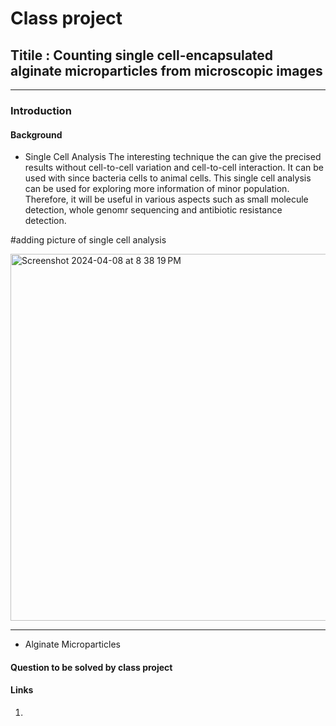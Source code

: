 # Class project
## Titile : Counting single cell-encapsulated alginate microparticles from microscopic images
-----
### Introduction
#### Background
* Single Cell Analysis
The interesting technique the can give the precised results without cell-to-cell variation and cell-to-cell interaction. It can be used with since bacteria cells to animal cells. This single cell analysis can be used for exploring more information of minor population. Therefore, it will be useful in various aspects such as small molecule detection, whole genomr sequencing and antibiotic resistance detection.

#adding picture of single cell analysis

<img width="587" alt="Screenshot 2024-04-08 at 8 38 19 PM" src="https://github.com/igchoi/IBT618-SystemsBiotechnology/assets/164750221/b8f907d3-3de2-4824-81c1-0da5f5d68052">


-----

* Alginate Microparticles

#### Question to be solved by class project

#### Links
1. 


